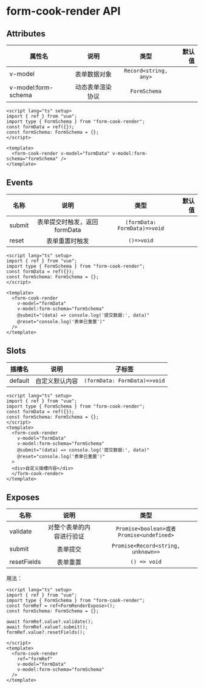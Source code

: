 # form-cook-render API

## Attributes

| 属性名              |       说明       |         类型          | 默认值 |
| ------------------- | :--------------: | :-------------------: | -----: |
| v-model             |   表单数据对象   | `Record<string, any>` |        |
| v-model:form-schema | 动态表单渲染协议 |     `FormSchema`      |        |

```vue
<script lang="ts" setup>
import { ref } from "vue";
import type { FormSchema } from "form-cook-render";
const formData = ref({});
const formSchema: FormSchema = {};
</script>

<template>
  <form-cook-render v-model="formData" v-model:form-schema="formSchema" />
</template>
```

## Events

| 名称   |             说明              |             类型             | 默认值 |
| ------ | :---------------------------: | :--------------------------: | -----: |
| submit | 表单提交时触发，返回 formData | `(formData: FormData)=>void` |        |
| reset  |        表单重置时触发         |          `()=>void`          |        |

```vue{12,13}
<script lang="ts" setup>
import { ref } from "vue";
import type { FormSchema } from "form-cook-render";
const formData = ref({});
const formSchema: FormSchema = {};
</script>

<template>
  <form-cook-render
    v-model="formData"
    v-model:form-schema="formSchema"
    @submit="(data) => console.log('提交数据:', data)"
    @reset="console.log('表单已重置')"
  />
</template>
```

## Slots

| 插槽名  |      说明      |            子标签            |
| ------- | :------------: | :--------------------------: |
| default | 自定义默认内容 | `(formData: FormData)=>void` |

```vue{14}
<script lang="ts" setup>
import { ref } from "vue";
import type { FormSchema } from "form-cook-render";
const formData = ref({});
const formSchema: FormSchema = {};
</script>
<template>
  <form-cook-render
    v-model="formData"
    v-model:form-schema="formSchema"
    @submit="(data) => console.log('提交数据:', data)"
    @reset="console.log('表单已重置')"
  >
  <div>自定义插槽内容</div>
  </form-cook-render>
</template>
```

## Exposes

| 名称        |           说明           |                   类型                    |
| ----------- | :----------------------: | :---------------------------------------: |
| validate    | 对整个表单的内容进行验证 | `Promise<boolean>或者 Promise<undefined>` |
| submit      |         表单提交         |    `Promise<Record<string, unknown>>`     |
| resetFields |         表单重置         |               `() => void`                |

用法：

```vue{7-9,14}
<script lang="ts" setup>
import { ref } from "vue";
import type { FormSchema } from "form-cook-render";
const formRef = ref<FormRenderExpose>();
const formSchema: FormSchema = {};

await formRef.value?.validate();
await formRef.value?.submit();
formRef.value?.resetFields();

</script>
<template>
  <form-cook-render
    ref="formRef"
    v-model="formData"
    v-model:form-schema="formSchema"
  />
</template>
```
